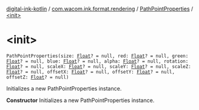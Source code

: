 [digital-ink-kotlin](../../index.md) / [com.wacom.ink.format.rendering](../index.md) / [PathPointProperties](index.md) / [&lt;init&gt;](./-init-.md)

# &lt;init&gt;

`PathPointProperties(size: `[`Float`](https://kotlinlang.org/api/latest/jvm/stdlib/kotlin/-float/index.html)`? = null, red: `[`Float`](https://kotlinlang.org/api/latest/jvm/stdlib/kotlin/-float/index.html)`? = null, green: `[`Float`](https://kotlinlang.org/api/latest/jvm/stdlib/kotlin/-float/index.html)`? = null, blue: `[`Float`](https://kotlinlang.org/api/latest/jvm/stdlib/kotlin/-float/index.html)`? = null, alpha: `[`Float`](https://kotlinlang.org/api/latest/jvm/stdlib/kotlin/-float/index.html)`? = null, rotation: `[`Float`](https://kotlinlang.org/api/latest/jvm/stdlib/kotlin/-float/index.html)`? = null, scaleX: `[`Float`](https://kotlinlang.org/api/latest/jvm/stdlib/kotlin/-float/index.html)`? = null, scaleY: `[`Float`](https://kotlinlang.org/api/latest/jvm/stdlib/kotlin/-float/index.html)`? = null, scaleZ: `[`Float`](https://kotlinlang.org/api/latest/jvm/stdlib/kotlin/-float/index.html)`? = null, offsetX: `[`Float`](https://kotlinlang.org/api/latest/jvm/stdlib/kotlin/-float/index.html)`? = null, offsetY: `[`Float`](https://kotlinlang.org/api/latest/jvm/stdlib/kotlin/-float/index.html)`? = null, offsetZ: `[`Float`](https://kotlinlang.org/api/latest/jvm/stdlib/kotlin/-float/index.html)`? = null)`

Initializes a new PathPointProperties instance.

**Constructor**
Initializes a new PathPointProperties instance.

